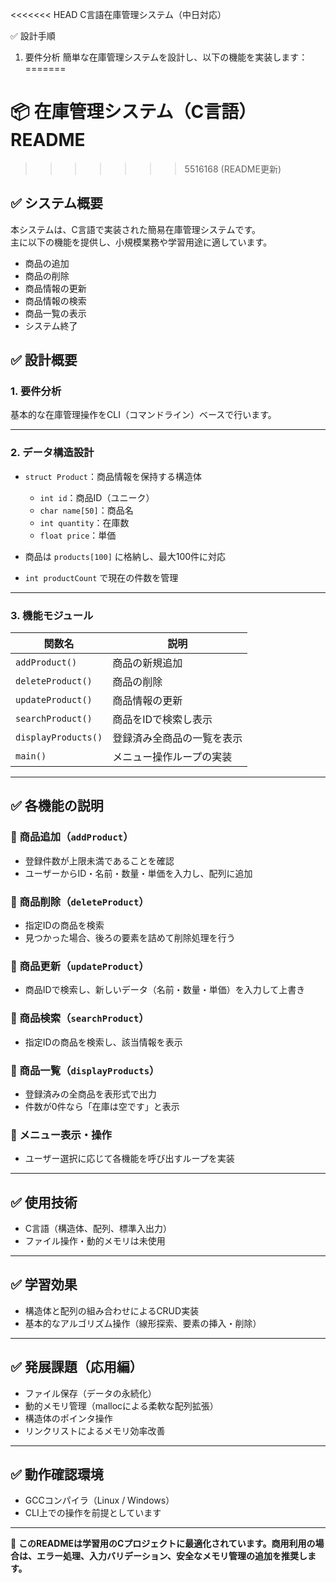 <<<<<<< HEAD
C言語在庫管理システム（中日対応）

✅ 設計手順
1. 要件分析
簡単な在庫管理システムを設計し、以下の機能を実装します：
=======
# 📦 在庫管理システム（C言語）README
>>>>>>> 5516168 (README更新)

## ✅ システム概要

本システムは、C言語で実装された簡易在庫管理システムです。  
主に以下の機能を提供し、小規模業務や学習用途に適しています。

- 商品の追加  
- 商品の削除  
- 商品情報の更新  
- 商品情報の検索  
- 商品一覧の表示  
- システム終了  

## ✅ 設計概要

### 1. 要件分析
基本的な在庫管理操作をCLI（コマンドライン）ベースで行います。

---

### 2. データ構造設計

- `struct Product`：商品情報を保持する構造体  
  - `int id`：商品ID（ユニーク）  
  - `char name[50]`：商品名  
  - `int quantity`：在庫数  
  - `float price`：単価  

- 商品は `products[100]` に格納し、最大100件に対応  
- `int productCount` で現在の件数を管理  

---

### 3. 機能モジュール

| 関数名              | 説明                          |
|------------------|------------------------------|
| `addProduct()`    | 商品の新規追加                |
| `deleteProduct()` | 商品の削除                    |
| `updateProduct()` | 商品情報の更新                |
| `searchProduct()` | 商品をIDで検索し表示          |
| `displayProducts()`| 登録済み全商品の一覧を表示   |
| `main()`          | メニュー操作ループの実装     |

---

## ✅ 各機能の説明

### 📌 商品追加（`addProduct`）
- 登録件数が上限未満であることを確認  
- ユーザーからID・名前・数量・単価を入力し、配列に追加

### 📌 商品削除（`deleteProduct`）
- 指定IDの商品を検索  
- 見つかった場合、後ろの要素を詰めて削除処理を行う

### 📌 商品更新（`updateProduct`）
- 商品IDで検索し、新しいデータ（名前・数量・単価）を入力して上書き

### 📌 商品検索（`searchProduct`）
- 指定IDの商品を検索し、該当情報を表示

### 📌 商品一覧（`displayProducts`）
- 登録済みの全商品を表形式で出力  
- 件数が0件なら「在庫は空です」と表示

### 📌 メニュー表示・操作
- ユーザー選択に応じて各機能を呼び出すループを実装

---

## ✅ 使用技術

- C言語（構造体、配列、標準入出力）  
- ファイル操作・動的メモリは未使用

---

## ✅ 学習効果

- 構造体と配列の組み合わせによるCRUD実装  
- 基本的なアルゴリズム操作（線形探索、要素の挿入・削除）

---

## ✅ 発展課題（応用編）

- ファイル保存（データの永続化）  
- 動的メモリ管理（mallocによる柔軟な配列拡張）  
- 構造体のポインタ操作  
- リンクリストによるメモリ効率改善

---

## ✅ 動作確認環境

- GCCコンパイラ（Linux / Windows）  
- CLI上での操作を前提としています

---

📝 **このREADMEは学習用のCプロジェクトに最適化されています。商用利用の場合は、エラー処理、入力バリデーション、安全なメモリ管理の追加を推奨します。**
